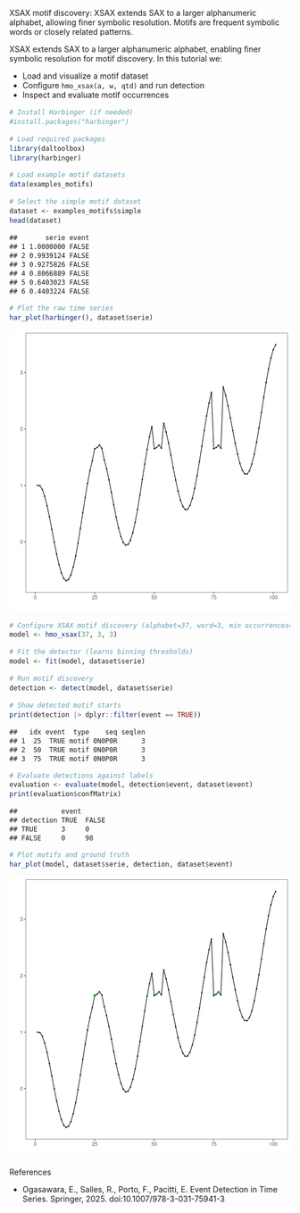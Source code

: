 XSAX motif discovery: XSAX extends SAX to a larger alphanumeric alphabet, allowing finer symbolic resolution. Motifs are frequent symbolic words or closely related patterns.

XSAX extends SAX to a larger alphanumeric alphabet, enabling finer symbolic resolution for motif discovery. In this tutorial we:

- Load and visualize a motif dataset
- Configure `hmo_xsax(a, w, qtd)` and run detection
- Inspect and evaluate motif occurrences


``` r
# Install Harbinger (if needed)
#install.packages("harbinger")
```


``` r
# Load required packages
library(daltoolbox)
library(harbinger) 
```


``` r
# Load example motif datasets
data(examples_motifs)
```


``` r
# Select the simple motif dataset
dataset <- examples_motifs$simple
head(dataset)
```

```
##       serie event
## 1 1.0000000 FALSE
## 2 0.9939124 FALSE
## 3 0.9275826 FALSE
## 4 0.8066889 FALSE
## 5 0.6403023 FALSE
## 6 0.4403224 FALSE
```


``` r
# Plot the raw time series
har_plot(harbinger(), dataset$serie)
```

![plot of chunk unnamed-chunk-5](fig/hmo_xsax/unnamed-chunk-5-1.png)


``` r
# Configure XSAX motif discovery (alphabet=37, word=3, min occurrences=3)
model <- hmo_xsax(37, 3, 3)
```


``` r
# Fit the detector (learns binning thresholds)
model <- fit(model, dataset$serie)
```


``` r
# Run motif discovery
detection <- detect(model, dataset$serie)
```


``` r
# Show detected motif starts
print(detection |> dplyr::filter(event == TRUE))
```

```
##   idx event  type    seq seqlen
## 1  25  TRUE motif 0N0P0R      3
## 2  50  TRUE motif 0N0P0R      3
## 3  75  TRUE motif 0N0P0R      3
```


``` r
# Evaluate detections against labels
evaluation <- evaluate(model, detection$event, dataset$event)
print(evaluation$confMatrix)
```

```
##           event      
## detection TRUE  FALSE
## TRUE      3     0    
## FALSE     0     98
```


``` r
# Plot motifs and ground truth
har_plot(model, dataset$serie, detection, dataset$event)
```

![plot of chunk unnamed-chunk-11](fig/hmo_xsax/unnamed-chunk-11-1.png)

References 
- Ogasawara, E., Salles, R., Porto, F., Pacitti, E. Event Detection in Time Series. Springer, 2025. doi:10.1007/978-3-031-75941-3
